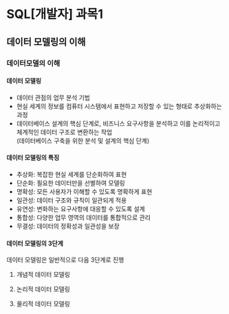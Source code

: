 # SQL[개발자] 과목1

## 데이터 모델링의 이해

### 데이터모델의 이해

#### 데이터 모델링
+ 데이터 관점의 업무 분석 기법
+ 현실 세계의 정보를 컴퓨터 시스템에서 표현하고 저장할 수 있는 형태로 추상화하는 과정
+ 데이터베이스 설계의 핵심 단계로, 비즈니스 요구사항을 분석하고 이를 논리적이고 체계적인 데이터 구조로 변환하는 작업 <br>
  (데이터베이스 구축을 위한 분석 및 설계의 핵심 단계)

#### 데이터 모델링의 특징
+ 추상화: 복잡한 현실 세계를 단순화하여 표현
+ 단순화: 필요한 데이터만을 선별하여 모델링
+ 명확성: 모든 사용자가 이해할 수 있도록 명확하게 표현
+ 일관성: 데이터 구조와 규칙이 일관되게 적용
+ 유연성: 변화하는 요구사항에 대응할 수 있도록 설계
+ 통합성: 다양한 업무 영역의 데이터를 통합적으로 관리
+ 무결성: 데이터의 정확성과 일관성을 보장

#### 데이터 모델링의 3단계
데이터 모델링은 일반적으로 다음 3단계로 진행

1. 개념적 데이터 모델링


2. 논리적 데이터 모델링
 

3. 물리적 데이터 모델링
